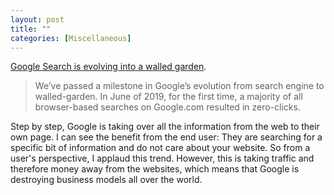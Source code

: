 ```yaml
---
layout: post
title: ""
categories: [Miscellaneous]
---
```


[Google Search is evolving into a walled garden](https://sparktoro.com/blog/less-than-half-of-google-searches-now-result-in-a-click/).

>We’ve passed a milestone in Google’s evolution from search engine to walled-garden. In June of 2019, for the first time, a majority of all browser-based searches on Google.com resulted in zero-clicks.

Step by step, Google is taking over all the information from the web to their own page. I can see the benefit from the end user: They are searching for a specific bit of information and do not care about your website. So from a user's perspective, I applaud this trend. However, this is taking traffic and therefore money away from the websites, which means that Google is destroying business models all over the world.